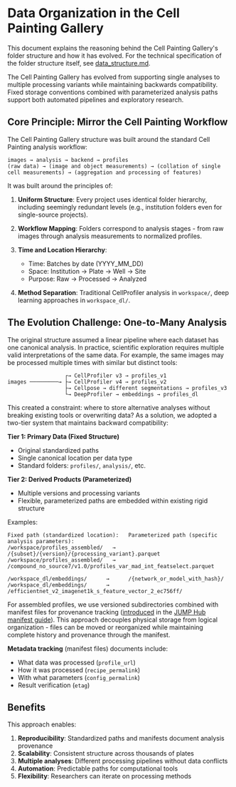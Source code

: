 # Data Organization in the Cell Painting Gallery

This document explains the reasoning behind the Cell Painting Gallery's folder structure and how it has evolved.
For the technical specification of the folder structure itself, see [data_structure.md](data_structure.md).

The Cell Painting Gallery has evolved from supporting single analyses to multiple processing variants while maintaining backwards compatibility.
Fixed storage conventions combined with parameterized analysis paths support both automated pipelines and exploratory research.

## Core Principle: Mirror the Cell Painting Workflow

The Cell Painting Gallery structure was built around the standard Cell Painting analysis workflow:

```
images → analysis → backend → profiles
(raw data) → (image and object measurements) → (collation of single cell measurements) → (aggregation and processing of features)
```

It was built around the principles of:

1. **Uniform Structure**: Every project uses identical folder hierarchy, including seemingly redundant levels (e.g., institution folders even for single-source projects).

2. **Workflow Mapping**: Folders correspond to analysis stages - from raw images through analysis measurements to normalized profiles.

3. **Time and Location Hierarchy**:
   - Time: Batches by date (YYYY_MM_DD)
   - Space: Institution → Plate → Well → Site
   - Purpose: Raw → Processed → Analyzed

4. **Method Separation**: Traditional CellProfiler analysis in `workspace/`, deep learning approaches in `workspace_dl/`.

## The Evolution Challenge: One-to-Many Analysis

The original structure assumed a linear pipeline where each dataset has one canonical analysis.
In practice, scientific exploration requires multiple valid interpretations of the same data.
For example, the same images may be processed multiple times with similar but distinct tools:

```
                  ┌→ CellProfiler v3 → profiles_v1
images ─────────→ ├→ CellProfiler v4 → profiles_v2
                  ├→ Cellpose → different segmentations → profiles_v3
                  └→ DeepProfiler → embeddings → profiles_dl
```

This created a constraint: where to store alternative analyses without breaking existing tools or overwriting data?
As a solution, we adopted a two-tier system that maintains backward compatibility:

**Tier 1: Primary Data (Fixed Structure)**

- Original standardized paths
- Single canonical location per data type
- Standard folders: `profiles/`, `analysis/`, etc.

**Tier 2: Derived Products (Parameterized)**

- Multiple versions and processing variants
- Flexible, parameterized paths are embedded within existing rigid structure

Examples:

```
Fixed path (standardized location):   Parameterized path (specific analysis parameters):
/workspace/profiles_assembled/   →    /{subset}/{version}/{processing_variant}.parquet
/workspace/profiles_assembled/   →    /compound_no_source7/v1.0/profiles_var_mad_int_featselect.parquet

/workspace_dl/embeddings/      →      /{network_or_model_with_hash}/
/workspace_dl/embeddings/      →      /efficientnet_v2_imagenet1k_s_feature_vector_2_ec756ff/
```

For assembled profiles, we use versioned subdirectories combined with manifest files for provenance tracking ([introduced](https://github.com/broadinstitute/jump_hub/pull/101) in the [JUMP Hub manifest guide](https://github.com/broadinstitute/jump_hub/blob/213f90a6e1cdcf7ee665eb56ecf5d16c886dd7eb/howto/2_create_project_manifest.md)).
This approach decouples physical storage from logical organization - files can be moved or reorganized while maintaining complete history and provenance through the manifest.

**Metadata tracking** (manifest files) documents include:
- What data was processed (`profile_url`)
- How it was processed (`recipe_permalink`)
- With what parameters (`config_permalink`)
- Result verification (`etag`)

## Benefits

This approach enables:

1. **Reproducibility**: Standardized paths and manifests document analysis provenance
2. **Scalability**: Consistent structure across thousands of plates
3. **Multiple analyses**: Different processing pipelines without data conflicts
4. **Automation**: Predictable paths for computational tools
5. **Flexibility**: Researchers can iterate on processing methods
